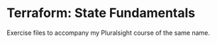 # Terraform: State Fundamentals

Exercise files to accompany my Pluralsight course of the same name.
